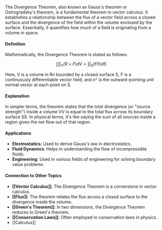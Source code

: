 The Divergence Theorem, also known as Gauss's theorem or Ostrogradsky's theorem, is a fundamental theorem in vector calculus. It establishes a relationship between the flux of a vector field across a closed surface and the divergence of the field within the volume enclosed by the surface. Essentially, it quantifies how much of a field is originating from a volume in space.

#### Definition

Mathematically, the Divergence Theorem is stated as follows:

$$\int \int \int_V (\nabla \times F) dV = \int \int _S (F \hat{n}) dS$$

Here, V is a volume in Rn bounded by a closed surface S, F is a continuously differentiable vector field, and n^ is the outward-pointing unit normal vector at each point on S.

#### Explanation

In simpler terms, the theorem states that the total divergence (or "source strength") inside a volume VV is equal to the total flux across its boundary surface SS. In physical terms, it's like saying the sum of all sources inside a region gives the net flow out of that region.

#### Applications

- **Electrostatics**: Used to derive Gauss's law in electrostatics.
- **Fluid Dynamics**: Helps in understanding the flow of incompressible fluids.
- **Engineering**: Used in various fields of engineering for solving boundary value problems.

#### Connection to Other Topics

- **[[Vector Calculus]]**: The Divergence Theorem is a cornerstone in vector calculus.
- **[[Flux]]**: The theorem relates the flux across a closed surface to the divergence inside the volume.
- **[[Green's Theorem]]**: In two dimensions, the Divergence Theorem reduces to Green's theorem.
- **[[Conservation Laws]]**: Often employed in conservation laws in physics.
- [[Calculus]]